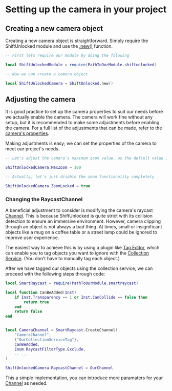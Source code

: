 # Setting up the camera in your project

## Creating a new camera object
Creating a new camera object is straightforward. Simply require the ShiftUnlocked module and use the [.new()](CameraMethods.md#new) function.

``` lua
-- First lets require our module by doing the folowing

local ShiftUnlockedModule = require(PathToOurModule.shiftunlocked)

-- Now we can create a camera object 

local ShiftUnlockedCamera = ShiftUnlocked.new()
```

## Adjusting the camera
It is good practice to set up the camera properties to suit our needs before we actually enable the camera. The camera will work fine without any setup, but it is recommended to make some adjustments before enabling the camera. For a full list of the adjustments that can be made, refer to the [camera's properties](CameraProperties.md).
  
Making adjustments is easy; we can set the properties of the camera to meet our project's needs. 

```lua
-- Let's adjust the camera's maximum zoom value, as the default value is a bit too large

ShiftUnlockedCamera.MaxZoom = 100 

-- Actually, let's just disable the zoom functionality completely

ShiftUnlockedCamera.ZoomLocked = true 
```
  
### Changing the RaycastChannel
A beneficial adjustment to consider is modifying the camera's raycast [Channel](https://yiannis123git.github.io/SmartRaycast/Channel/). This is because ShiftUnlocked is quite strict with its collision detection to ensure an immersive environment. However, camera clipping through an object is not always a bad thing. At times, small or insignificant objects like a mug on a coffee table or a street lamp could be ignored to improve user experience. 
  
The easiest way to achieve this is by using a plugin like [Tag Editor](https://devforum.roblox.com/t/tag-editor-plugin/101133), which can enable you to tag objects you want to ignore with the [Collection Service](https://create.roblox.com/docs/reference/engine/classes/CollectionService). (You don't have to manually tag each object.)
  
After we have tagged our objects using the collection service, we can proceed with the following steps through code:

```lua
local SmartRaycast = require(PathToOurModule.smartraycast)

local function CanBeAdded(Inst)
	if Inst.Transparency == 1 or Inst.CanCollide == false then
		return true
	end
	return false
end


local CameraChannel = SmartRaycast.CreateChannel(
    "CameraChannel",
    {"OurCollectionServiceTag"},
    CanBeAdded,
    Enum.RaycastFilterType.Exclude, 
    -- ...
)

ShiftUnlockedCamera.RaycastChannel = OurChannel
```

This a simple implementation, you can introduce more paramaters for your [Channel](https://yiannis123git.github.io/SmartRaycast/Channel/) as needed.

